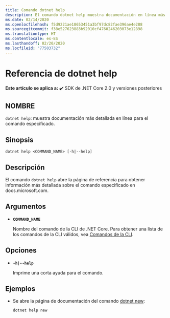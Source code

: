 ```yaml
---
title: Comando dotnet help
description: El comando dotnet help muestra documentación en línea más detallada para el comando especificado.
ms.date: 02/14/2020
ms.openlocfilehash: f5d9221ae18653451a3bf97dc82fae396ae4e288
ms.sourcegitcommit: f38e527623883b92010cf4760246203073e12898
ms.translationtype: HT
ms.contentlocale: es-ES
ms.lasthandoff: 02/20/2020
ms.locfileid: "77503732"
---
```

# <a name="dotnet-help-reference"></a>Referencia de dotnet help

**Este artículo se aplica a:** ✔️ SDK de .NET Core 2.0 y versiones posteriores

## <a name="name"></a>NOMBRE

`dotnet help`: muestra documentación más detallada en línea para el comando especificado.

## <a name="synopsis"></a>Sinopsis

`dotnet help <COMMAND_NAME> [-h|--help]`

## <a name="description"></a>Descripción

El comando `dotnet help` abre la página de referencia para obtener información más detallada sobre el comando especificado en docs.microsoft.com.

## <a name="arguments"></a>Argumentos

- **`COMMAND_NAME`**

  Nombre del comando de la CLI de .NET Core. Para obtener una lista de los comandos de la CLI válidos, vea [Comandos de la CLI](index.md#cli-commands).

## <a name="options"></a>Opciones

- **`-h|--help`**

  Imprime una corta ayuda para el comando.

## <a name="examples"></a>Ejemplos

- Se abre la página de documentación del comando [dotnet new](dotnet-new.md):

  ```dotnetcli
  dotnet help new
  ```
